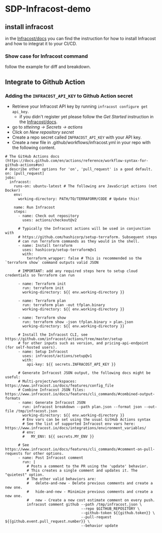 # SDP-Infracost-demo

## install infracost

in the [Infracost/docs](https://www.infracost.io/docs/) you can find the instruction for how to install Infracost and how to integrat it to your CI/CD.

### Show case for Infracost command

follow the example for diff and breakdown.

## Integrate to Github Action

### Adding the `INFRACOST_API_KEY` to Github Action secret

- Retrieve your Infracost API key by running `infracost configure get api_key`.
    - if you didn't register yet please follow the *Get Started* instruction in the [Infracost/docs](https://www.infracost.io/docs/).
- go to *stteinng -> Secrets -> actions*
- Click on *New repository secret*
- Create a repo secret called `INFRACOST_API_KEY` with your API key.
- Create a new file in .github/workflows/infracost.yml in your repo with the following content.

```ymal
# The GitHub Actions docs (https://docs.github.com/en/actions/reference/workflow-syntax-for-github-actions#on)
# describe other options for 'on', 'pull_request' is a good default.
on: [pull_request]
jobs:
  infracost:
    runs-on: ubuntu-latest # The following are JavaScript actions (not Docker)
    env:
      working-directory: PATH/TO/TERRAFORM/CODE # Update this!

    name: Run Infracost
    steps:
      - name: Check out repository
        uses: actions/checkout@v2

      # Typically the Infracost actions will be used in conjunction with
      # https://github.com/hashicorp/setup-terraform. Subsequent steps
      # can run Terraform commands as they would in the shell.
      - name: Install terraform
        uses: hashicorp/setup-terraform@v1
        with:
          terraform_wrapper: false # This is recommended so the `terraform show` command outputs valid JSON

      # IMPORTANT: add any required steps here to setup cloud credentials so Terraform can run

      - name: Terraform init
        run: terraform init
        working-directory: ${{ env.working-directory }}

      - name: Terraform plan
        run: terraform plan -out tfplan.binary
        working-directory: ${{ env.working-directory }}

      - name: Terraform show
        run: terraform show -json tfplan.binary > plan.json
        working-directory: ${{ env.working-directory }}

      # Install the Infracost CLI, see https://github.com/infracost/actions/tree/master/setup
      # for other inputs such as version, and pricing-api-endpoint (for self-hosted users).
      - name: Setup Infracost
        uses: infracost/actions/setup@v1
        with:
          api-key: ${{ secrets.INFRACOST_API_KEY }}

      # Generate Infracost JSON output, the following docs might be useful:
      # Multi-project/workspaces: https://www.infracost.io/docs/features/config_file
      # Combine Infracost JSON files: https://www.infracost.io/docs/features/cli_commands/#combined-output-formats
      - name: Generate Infracost JSON
        run: infracost breakdown --path plan.json --format json --out-file /tmp/infracost.json
        working-directory: ${{ env.working-directory }}
        # Env vars can be set using the usual GitHub Actions syntax
        # See the list of supported Infracost env vars here: https://www.infracost.io/docs/integrations/environment_variables/
        # env:
        #   MY_ENV: ${{ secrets.MY_ENV }}

      # See https://www.infracost.io/docs/features/cli_commands/#comment-on-pull-requests for other options.
      - name: Post Infracost comment
        run: |
          # Posts a comment to the PR using the 'update' behavior.
          # This creates a single comment and updates it. The "quietest" option.
          # The other valid behaviors are:
          #   delete-and-new - Delete previous comments and create a new one.
          #   hide-and-new - Minimize previous comments and create a new one.
          #   new - Create a new cost estimate comment on every push.
          infracost comment github --path /tmp/infracost.json \
                                   --repo $GITHUB_REPOSITORY \
                                   --github-token ${{github.token}} \
                                   --pull-request ${{github.event.pull_request.number}} \
                                   --behavior update
```
